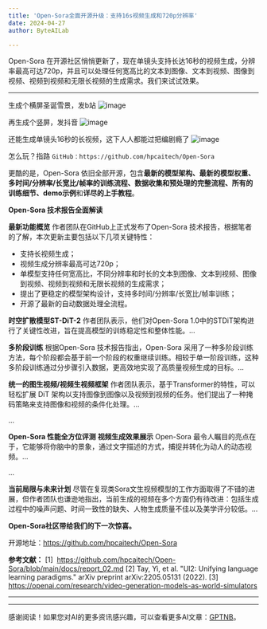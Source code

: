 ```yaml
---
title: 'Open-Sora全面开源升级：支持16s视频生成和720p分辨率'
date: 2024-04-27
author: ByteAILab

---
```


Open-Sora 在开源社区悄悄更新了，现在单镜头支持长达16秒的视频生成，分辨率最高可达720p，并且可以处理任何宽高比的文本到图像、文本到视频、图像到视频、视频到视频和无限长视频的生成需求。我们来试试效果。

---


生成个横屏圣诞雪景，发b站
![image](http://www.jesonc.com/Fqs-QgFfzbwJ6d5SzB0cMqu6wdBI)

再生成个竖屏，发抖音
![image](http://www.jesonc.com/Fkxt1ytUb28AWqX2DV7cEa5_7HtM)

还能生成单镜头16秒的长视频，这下人人都能过把编剧瘾了
![image](http://www.jesonc.com/upload/3B33CB85B496C0CB6FBA4C2BD79320AD/1714095277223/FtWVFOiST_li02iCgxO3tIVNO0Qs.gif)

怎么玩？指路
`GitHub：https://github.com/hpcaitech/Open-Sora`

更酷的是，Open-Sora 依旧全部开源，包含**最新的模型架构、最新的模型权重、多时间/分辨率/长宽比/帧率的训练流程、数据收集和预处理的完整流程、所有的训练细节、demo示例**和**详尽的上手教程**。

**Open-Sora 技术报告全面解读**

**最新功能概览**
作者团队在GitHub上正式发布了Open-Sora 技术报告，根据笔者的了解，本次更新主要包括以下几项关键特性：
- 支持长视频生成；
- 视频生成分辨率最高可达720p；
- 单模型支持任何宽高比，不同分辨率和时长的文本到图像、文本到视频、图像到视频、视频到视频和无限长视频的生成需求；
- 提出了更稳定的模型架构设计，支持多时间/分辨率/长宽比/帧率训练；
- 开源了最新的自动数据处理全流程。

**时空扩散模型ST-DiT-2**
作者团队表示，他们对Open-Sora 1.0中的STDiT架构进行了关键性改进，旨在提高模型的训练稳定性和整体性能。...

**多阶段训练**
根据Open-Sora 技术报告指出，Open-Sora 采用了一种多阶段训练方法，每个阶段都会基于前一个阶段的权重继续训练。相较于单一阶段训练，这种多阶段训练通过分步骤引入数据，更高效地实现了高质量视频生成的目标。...

**统一的图生视频/视频生视频框架**
作者团队表示，基于Transformer的特性，可以轻松扩展 DiT 架构以支持图像到图像以及视频到视频的任务。他们提出了一种掩码策略来支持图像和视频的条件化处理。...

...

**Open-Sora 性能全方位评测**
**视频生成效果展示**
Open-Sora 最令人瞩目的亮点在于，它能够将你脑中的景象，通过文字描述的方式，捕捉并转化为动人的动态视频。...

...

**当前局限与未来计划**
尽管在复现类Sora文生视频模型的工作方面取得了不错的进展，但作者团队也谦逊地指出，当前生成的视频在多个方面仍有待改进：包括生成过程中的噪声问题、时间一致性的缺失、人物生成质量不佳以及美学评分较低。...

**Open-Sora社区带给我们的下一次惊喜。**

开源地址：https://github.com/hpcaitech/Open-Sora

**参考文献：**
[1]  https://github.com/hpcaitech/Open-Sora/blob/main/docs/report_02.md
[2] Tay, Yi, et al. "Ul2: Unifying language learning paradigms." arXiv preprint arXiv:2205.05131 (2022).
[3] https://openai.com/research/video-generation-models-as-world-simulators

---
---
感谢阅读！如果您对AI的更多资讯感兴趣，可以查看更多AI文章：[GPTNB](https://gptnb.com)。